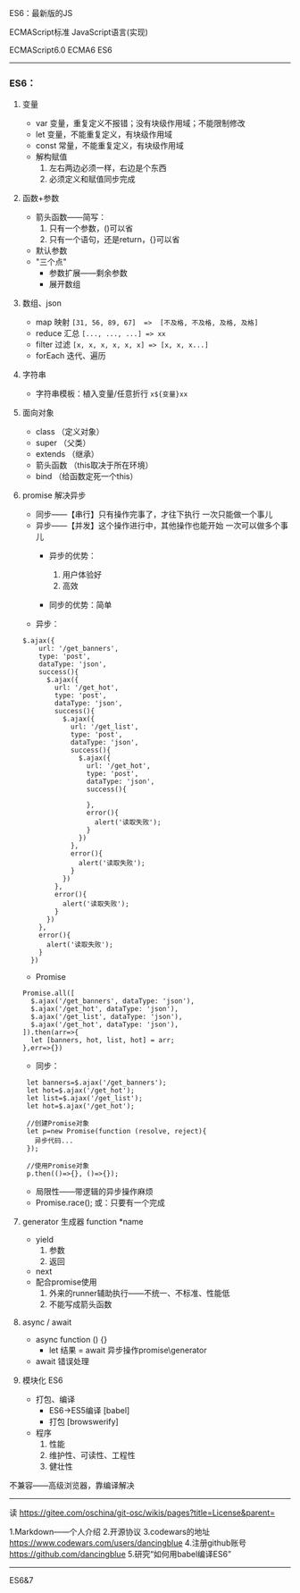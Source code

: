 
ES6：最新版的JS

ECMAScript标准 JavaScript语言(实现)

ECMAScript6.0
ECMA6
ES6

------------------------------------------------------------------------------

### ES6：
1. 变量
   - var   变量，重复定义不报错；没有块级作用域；不能限制修改
   - let   变量，不能重复定义，有块级作用域
   - const 常量，不能重复定义，有块级作用域
   - 解构赋值
     1. 左右两边必须一样，右边是个东西
     2. 必须定义和赋值同步完成 

2. 函数+参数
   - 箭头函数——简写：
     1. 只有一个参数，()可以省
     2. 只有一个语句，还是return，{}可以省
   - 默认参数
   - "三个点"
     - 参数扩展——剩余参数
     - 展开数组

3. 数组、json
   - map       映射      `[31, 56, 89, 67]  =>  [不及格, 不及格, 及格, 及格]`
   - reduce    汇总      `[..., ..., ...] => xx`
   - filter    过滤      `[x, x, x, x, x, x] => [x, x, x...]`
   - forEach   迭代、遍历

4. 字符串
   - 字符串模板：植入变量/任意折行  `x${变量}xx`

5. 面向对象
   - class （定义对象）
   - super （父类）
   - extends （继承）
   - 箭头函数 （this取决于所在环境）
   - bind   （给函数定死一个this）

6. promise       解决异步
   - 同步——【串行】只有操作完事了，才往下执行               一次只能做一个事儿
   - 异步——【并发】这个操作进行中，其他操作也能开始         一次可以做多个事儿
      - 异步的优势：
        1. 用户体验好
        2. 高效

      - 同步的优势：简单
   - 异步：
    ```
    $.ajax({
        url: '/get_banners',
        type: 'post',
        dataType: 'json',
        success(){
          $.ajax({
            url: '/get_hot',
            type: 'post',
            dataType: 'json',
            success(){
              $.ajax({
                url: '/get_list',
                type: 'post',
                dataType: 'json',
                success(){
                  $.ajax({
                    url: '/get_hot',
                    type: 'post',
                    dataType: 'json',
                    success(){

                    },
                    error(){
                      alert('读取失败');
                    }
                  })
                },
                error(){
                  alert('读取失败');
                }
              })
            },
            error(){
              alert('读取失败');
            }
          })
        },
        error(){
          alert('读取失败');
        }
      }) 
   ```
   - Promise
    ```
    Promise.all([
      $.ajax('/get_banners', dataType: 'json'),
      $.ajax('/get_hot', dataType: 'json'),
      $.ajax('/get_list', dataType: 'json'),
      $.ajax('/get_hot', dataType: 'json'),
    ]).then(arr=>{
      let [banners, hot, list, hot] = arr;
    },err=>{})

    ```
   - 同步：
   ```
    let banners=$.ajax('/get_banners');
    let hot=$.ajax('/get_hot');
    let list=$.ajax('/get_list');
    let hot=$.ajax('/get_hot');

    //创建Promise对象
    let p=new Promise(function (resolve, reject){
      异步代码...
    });

    //使用Promise对象
    p.then(()=>{}, ()=>{});

   ```
   - 局限性——带逻辑的异步操作麻烦
   - Promise.race();  或：只要有一个完成

7. generator  生成器 function *name 
   - yield
     1. 参数
     2. 返回
   - next
   - 配合promise使用
     1. 外来的runner辅助执行——不统一、不标准、性能低
     2. 不能写成箭头函数 
8. async / await
   - async function () {}
     - let 结果 = await 异步操作promise\generator
   - await 错误处理
9. 模块化 ES6
    - 打包、编译
      - ES6->ES5编译  [babel]
      - 打包          [browswerify]
    - 程序
      1. 性能
      2. 维护性、可读性、工程性
      3. 健壮性 

不兼容——高级浏览器，靠编译解决

------------------------------------------------------------------------------

读
https://gitee.com/oschina/git-osc/wikis/pages?title=License&parent=

1.Markdown——个人介绍
2.开源协议
3.codewars的地址
https://www.codewars.com/users/dancingblue
4.注册github账号
https://github.com/dancingblue
5.研究“如何用babel编译ES6”

------------------------------------------------------------------------------

ES6&7